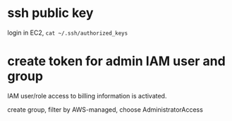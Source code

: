# ssh public key
login in EC2, `cat ~/.ssh/authorized_keys`

# create token for admin IAM user and group
IAM user/role access to billing information is activated.

create group, filter by AWS-managed, choose AdministratorAccess























